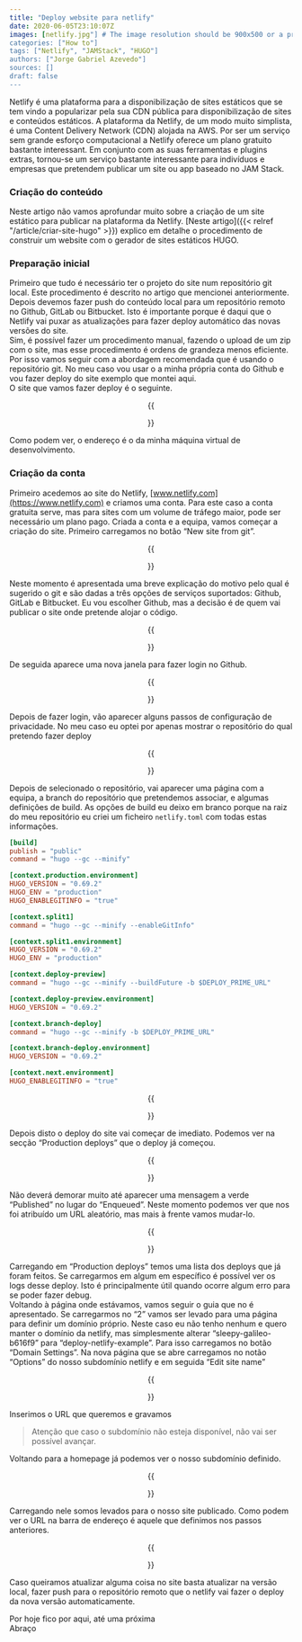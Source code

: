 ```yaml
---
title: "Deploy website para netlify"
date: 2020-06-05T23:10:07Z
images: [netlify.jpg"] # The image resolution should be 900x500 or a proportional resolution
categories: ["How to"]
tags: ["Netlify", "JAMStack", "HUGO"]
authors: ["Jorge Gabriel Azevedo"]
sources: []
draft: false
---
```

Netlify é uma plataforma para a disponibilização de sites estáticos que se tem vindo a popularizar pela sua CDN pública para disponibilização de sites e conteúdos estáticos.<!--more-->
A plataforma da Netlify, de um modo muito simplista, é uma Content Delivery Network (CDN) alojada na AWS. Por ser um serviço sem grande esforço computacional a Netlify oferece um plano gratuito bastante interessant. Em conjunto com as suas ferramentas e plugins extras, tornou-se um serviço bastante interessante para indivíduos e empresas que pretendem publicar um site ou app baseado no JAM Stack.

### Criação do conteúdo
Neste artigo não vamos aprofundar muito sobre a criação de um site estático para publicar na plataforma da Netlify. [Neste artigo]({{< relref "/article/criar-site-hugo" >}}) explico em detalhe o procedimento de construir um website com o gerador de sites estáticos HUGO.

### Preparação inicial
Primeiro que tudo é necessário ter o projeto do site num repositório git local. Este procedimento é descrito no artigo que mencionei anteriormente. Depois devemos fazer push do conteúdo local para um repositório remoto no Github, GitLab ou Bitbucket. Isto é importante porque é daqui que o Netlify vai puxar as atualizações para fazer deploy automático das novas versões do site.  
Sim, é possível fazer um procedimento manual, fazendo o upload de um zip com o site, mas esse procedimento é ordens de grandeza menos eficiente. Por isso vamos seguir com a abordagem recomendada que é usando o repositório git. No meu caso vou usar o a minha própria conta do Github e vou fazer deploy do site exemplo que montei aqui.  
O site que vamos fazer deploy é o seguinte.

<div align="center">
    {{<figure src="/images/deploy-website-netlify/0.png">}}
</div>

Como podem ver, o endereço é o da minha máquina virtual de desenvolvimento.

### Criação da conta
Primeiro acedemos ao site do Netlify, [www.netlify.com](https://www.netlify.com) e criamos uma conta. Para este caso a conta gratuita serve, mas para sites com um volume de tráfego maior, pode ser necessário um plano pago. Criada a conta e a equipa, vamos começar a criação do site. Primeiro carregamos no botão “New site from git”.

<div align="center">
    {{<figure src="/images/deploy-website-netlify/1.png">}}
</div>

Neste momento é apresentada uma breve explicação do motivo pelo qual é sugerido o git e são dadas a três opções de serviços suportados: Github, GitLab e Bitbucket. Eu vou escolher Github, mas a decisão é de quem vai publicar o site onde pretende alojar o código.

<div align="center">
    {{<figure src="/images/deploy-website-netlify/1-1.png">}}
</div>

De seguida aparece uma nova janela para fazer login no Github.

<div align="center">
    {{<figure src="/images/deploy-website-netlify/2.png">}}
</div>

Depois de fazer login, vão aparecer alguns passos de configuração de privacidade. No meu caso eu optei por apenas mostrar o repositório do qual pretendo fazer deploy

<div align="center">
    {{<figure src="/images/deploy-website-netlify/3.png">}}
</div>

Depois de selecionado o repositório, vai aparecer uma página com a equipa, a branch do repositório que pretendemos associar, e algumas definições de build. As opções de build eu deixo em branco porque na raiz do meu repositório eu criei um ficheiro ```netlify.toml``` com todas estas informações.
```toml
[build]
publish = "public"
command = "hugo --gc --minify"

[context.production.environment]
HUGO_VERSION = "0.69.2"
HUGO_ENV = "production"
HUGO_ENABLEGITINFO = "true"

[context.split1]
command = "hugo --gc --minify --enableGitInfo"

[context.split1.environment]
HUGO_VERSION = "0.69.2"
HUGO_ENV = "production"

[context.deploy-preview]
command = "hugo --gc --minify --buildFuture -b $DEPLOY_PRIME_URL"

[context.deploy-preview.environment]
HUGO_VERSION = "0.69.2"

[context.branch-deploy]
command = "hugo --gc --minify -b $DEPLOY_PRIME_URL"

[context.branch-deploy.environment]
HUGO_VERSION = "0.69.2"

[context.next.environment]
HUGO_ENABLEGITINFO = "true"
```

<div align="center">
    {{<figure src="/images/deploy-website-netlify/4.png">}}
</div>

Depois disto o deploy do site vai começar de imediato. Podemos ver na secção “Production deploys” que o deploy já começou.

<div align="center">
    {{<figure src="/images/deploy-website-netlify/4-1.png">}}
</div>

Não deverá demorar muito até aparecer uma mensagem a verde “Published” no lugar do “Enqueued”. Neste momento podemos ver que nos foi atribuído um URL aleatório, mas mais à frente vamos mudar-lo.

<div align="center">
    {{<figure src="/images/deploy-website-netlify/5.png">}}
</div>

Carregando em “Production deploys” temos uma lista dos deploys que já foram feitos. Se carregarmos em algum em específico é possível ver os logs desse deploy. Isto é principalmente útil quando ocorre algum erro para se poder fazer debug.  
Voltando à página onde estávamos, vamos seguir o guia que no é apresentado. Se carregarmos no “2” vamos ser levado para uma página para definir um domínio próprio. Neste caso eu não tenho nenhum e quero manter o domínio da netlify, mas simplesmente alterar “sleepy-galileo-b616f9” para “deploy-netlify-example”. Para isso carregamos no botão “Domain Settings”. Na nova página que se abre carregamos no notão “Options” do nosso subdomínio netlify e em seguida “Edit site name”

<div align="center">
    {{<figure src="/images/deploy-website-netlify/6.png">}}
</div>

Inserimos o URL que queremos e gravamos
> Atenção que caso o subdomínio não esteja disponível, não vai ser possível avançar.

Voltando para a homepage já podemos ver o nosso subdomínio definido. 

<div align="center">
    {{<figure src="/images/deploy-website-netlify/7.png">}}
</div>

Carregando nele somos levados para o nosso site publicado. Como podem ver o URL na barra de endereço é aquele que definimos nos passos anteriores.

<div align="center">
    {{<figure src="/images/deploy-website-netlify/8.png">}}
</div>

Caso queiramos atualizar alguma coisa no site basta atualizar na versão local, fazer push para o repositório remoto que o netlify vai fazer o deploy da nova versão automaticamente.

Por hoje fico por aqui, até uma próxima  
Abraço
